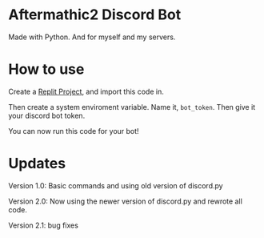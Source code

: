 # Aftermathic2 Discord Bot
Made with Python. And for myself and my servers.

# How to use

Create a [Replit Project](https://replit.com), and import this code in.

Then create a system enviroment variable. Name it, `bot_token`. Then give it your discord bot token.

You can now run this code for your bot!

# Updates
Version 1.0: Basic commands and using old version of discord.py

Version 2.0: Now using the newer version of discord.py and rewrote all code.

Version 2.1: bug fixes